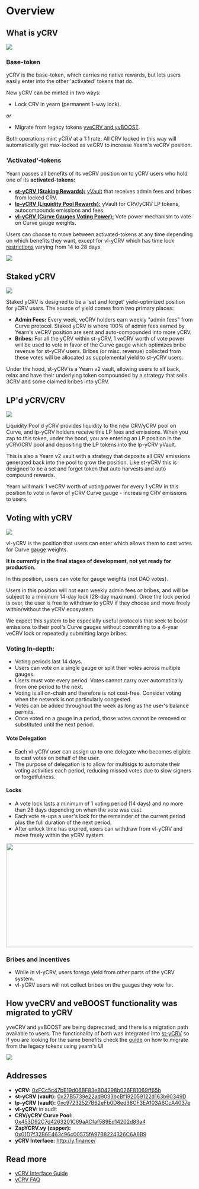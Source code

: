 # Overview

## What is yCRV
![](https://i.imgur.com/ni42qE6.png)

### Base-token

yCRV is the base-token, which carries no native rewards, but lets users easily enter into the other 'activated' tokens that do.

New yCRV can be minted in two ways:

- Lock CRV in yearn (permanent 1-way lock).

*or*

- Migrate from legacy tokens [yveCRV and yvBOOST](#how-yvecrv-and-veboost-functionality-was-migrated-to-ycrv).

Both operations mint yCRV at a 1:1 rate. All CRV locked in this way will automatically get max-locked as veCRV to increase Yearn's veCRV position. 

### 'Activated'-tokens

Yearn passes all benefits of its veCRV position on to yCRV users who hold one of its **activated-tokens:**

- [**st-yCRV (Staking Rewards):**](#staked-ycrv) [yVault](https://medium.com/iearn/yearn-finance-explained-what-are-vaults-and-strategies-96970560432) that receives admin fees and bribes from locked CRV.
- [**lp-yCRV (Liquidity Pool Rewards):**](#lpd-ycrvcrv) yVault for CRV/yCRV LP tokens, autocompounds emissions and fees.
- [**vl-yCRV (Curve Gauges Voting Power):**](#voting-with-ycrv) Vote power mechanism to vote on Curve gauge weights. 

Users can choose to move between activated-tokens at any time depending on which benefits they want, except for vl-yCRV which has time lock [restrictions](#voting-with-ycrv) varying from 14 to 28 days.

![](https://i.imgur.com/KrYztyJ.png)


## Staked yCRV
![](https://i.imgur.com/IgpIhKN.png)


Staked yCRV is designed to be a 'set and forget' yield-optimized position for yCRV users. The source of yield comes from two primary places:

- **Admin Fees:** Every week, veCRV holders earn weekly "admin fees" from Curve protocol. Staked yCRV is where 100% of admin fees earned by Yearn's veCRV position are sent and auto-compounded into more yCRV.
- **Bribes:** For all the yCRV within st-yCRV, 1 veCRV worth of vote power will be used to vote in favor of the Curve gauge which optimizes bribe revenue for st-yCRV users. Bribes (or misc. revenue) collected from these votes will be allocated as supplemental yield to st-yCRV users.

Under the hood, st-yCRV is a Yearn v2 vault, allowing users to sit back, relax and have their underlying token compounded by a strategy that sells 3CRV and some claimed bribes into yCRV.

## LP'd yCRV/CRV
![](https://i.imgur.com/3JNhzWR.png)

Liquidity Pool'd yCRV provides liquidity to the new CRV/yCRV pool on Curve, and lp-yCRV holders receive this LP fees and emissions. When you zap to this token, under the hood, you are entering an LP position in the yCRV/CRV pool and depositing the LP tokens into the lp-yCRV yVault.

This is also a Yearn v2 vault with a strategy that deposits all CRV emissions generated back into the pool to grow the position. Like st-yCRV this is designed to be a set and forget token that auto harvests and auto compound rewards.

Yearn will mark 1 veCRV worth of voting power for every 1 yCRV in this position to vote in favor of yCRV Curve gauge - increasing CRV emissions to users.

## Voting with yCRV
![](https://i.imgur.com/uCwM4Pv.png)

vl-yCRV is the position that users can enter which allows them to cast votes for Curve [gauge](https://resources.curve.fi/reward-gauges/understanding-gauges) weights.

**It is currently in the final stages of development, not yet ready for production.**

In this position, users can vote for gauge weights (not DAO votes).

Users in this position will not earn weekly admin fees or bribes, and will be subject to a minimum 14-day lock (28-day maximum). Once the lock period is over, the user is free to withdraw to yCRV if they choose and move freely within/without the yCRV ecosystem.

We expect this system to be especially useful protocols that seek to boost emissions to their pool's Curve gauges without committing to a 4-year veCRV lock or repeatedly submitting large bribes.

### Voting In-depth:
- Voting periods last 14 days.
- Users can vote on a single gauge or split their votes across multiple gauges.
- Users must vote every period. Votes cannot carry over automatically from one period to the next.
- Voting is all on-chain and therefore is not cost-free. Consider voting when the network is not particularly congested.
- Votes can be added throughout the week as long as the user's balance permits.
- Once voted on a gauge in a period, those votes cannot be removed or substituted until the next period.

#### Vote Delegation
- Each vl-yCRV user can assign up to one delegate who becomes eligible to cast votes on behalf of the user.
- The purpose of delegation is to allow for multisigs to automate their voting activities each period, reducing missed votes due to slow signers or forgetfulness.

#### Locks
- A vote lock lasts a minimum of 1 voting period (14 days) and no more than 28 days depending on when the vote was cast.
- Each vote re-ups a user's lock for the remainder of the current period plus the full duration of the next period.
- After unlock time has expired, users can withdraw from vl-yCRV and move freely within the yCRV system.
<p align="center">
  <img width="620" height="280" src="https://i.imgur.com/p5fCVnY.png"/>
</p>

### Bribes and Incentives
- While in vl-yCRV, users forego yield from other parts of the yCRV system.
- vl-yCRV users will not collect bribes on the gauges they vote for.

## How yveCRV and veBOOST functionality was migrated to yCRV

yveCRV and yvBOOST are being deprecated, and there is a migration path available to users. The functionality of both was integrated into [st-yCRV](#staked-ycrv) so if you are looking for the same benefits check the [guide](https://docs.yearn.finance/getting-started/products/ycrv/guide) on how to migrate from the legacy tokens using yearn's UI

![](https://i.imgur.com/Htl3AgP.png)

## Addresses

- **yCRV:** [0xFCc5c47bE19d06BF83eB04298b026F81069ff65b](https://etherscan.io/address/0xFCc5c47bE19d06BF83eB04298b026F81069ff65b)
- **st-yCRV (vault):**	[0x27B5739e22ad9033bcBf192059122d163b60349D](https://etherscan.io/address/0x27B5739e22ad9033bcBf192059122d163b60349D)
- **lp-yCRV (vault):** [0xc97232527B62eFb0D8ed38CF3EA103A6CcA4037e](https://etherscan.io/address/0xc97232527B62eFb0D8ed38CF3EA103A6CcA4037e)
- **vl-yCRV:** in audit
- **CRV/yCRV Curve Pool:** [0x453D92C7d4263201C69aACfaf589Ed14202d83a4](https://etherscan.io/address/0x453D92C7d4263201C69aACfaf589Ed14202d83a4)
- **ZapYCRV.vy (zapper):** [0x01D7f32B6E463c96c00575fA97B8224326C6A6B9](https://etherscan.io/address/0x01D7f32B6E463c96c00575fA97B8224326C6A6B9)
- **yCRV Interface:** http://y.finance/

## Read more

- [yCRV Interface Guide](https://docs.yearn.finance/getting-started/products/ycrv/guide)
- [yCRV FAQ](https://docs.yearn.finance/getting-started/products/ycrv/faq)
